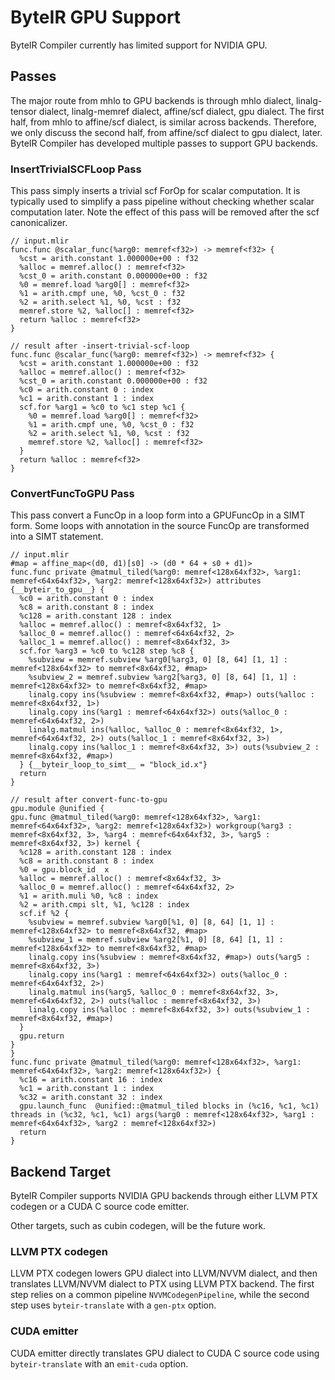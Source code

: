 # ByteIR GPU Support

ByteIR Compiler currently has limited support for NVIDIA GPU.

## Passes

The major route from mhlo to GPU backends is through mhlo dialect, linalg-tensor dialect, linalg-memref dialect, affine/scf dialect, gpu dialect. 
The first half, from mhlo to affine/scf dialect, is similar across backends. 
Therefore, we only discuss the second half, from affine/scf dialect to gpu dialect, later.
ByteIR Compiler has developed multiple passes to support GPU backends. 

### InsertTrivialSCFLoop Pass

This pass simply inserts a trivial scf ForOp for scalar computation.
It is typically used to simplify a pass pipeline without checking whether scalar computation later. 
Note the effect of this pass will be removed after the scf canonicalizer.  

```
// input.mlir
func.func @scalar_func(%arg0: memref<f32>) -> memref<f32> {
  %cst = arith.constant 1.000000e+00 : f32
  %alloc = memref.alloc() : memref<f32>
  %cst_0 = arith.constant 0.000000e+00 : f32
  %0 = memref.load %arg0[] : memref<f32>
  %1 = arith.cmpf une, %0, %cst_0 : f32
  %2 = arith.select %1, %0, %cst : f32
  memref.store %2, %alloc[] : memref<f32>
  return %alloc : memref<f32>
}

// result after -insert-trivial-scf-loop
func.func @scalar_func(%arg0: memref<f32>) -> memref<f32> {
  %cst = arith.constant 1.000000e+00 : f32
  %alloc = memref.alloc() : memref<f32>
  %cst_0 = arith.constant 0.000000e+00 : f32
  %c0 = arith.constant 0 : index
  %c1 = arith.constant 1 : index
  scf.for %arg1 = %c0 to %c1 step %c1 {
    %0 = memref.load %arg0[] : memref<f32>
    %1 = arith.cmpf une, %0, %cst_0 : f32
    %2 = arith.select %1, %0, %cst : f32
    memref.store %2, %alloc[] : memref<f32>
  }
  return %alloc : memref<f32>
}

```

### ConvertFuncToGPU Pass
This pass convert a FuncOp in a loop form into a GPUFuncOp in a SIMT form. 
Some loops with annotation in the source FuncOp are transformed into a SIMT statement. 

```
// input.mlir
#map = affine_map<(d0, d1)[s0] -> (d0 * 64 + s0 + d1)>
func.func private @matmul_tiled(%arg0: memref<128x64xf32>, %arg1: memref<64x64xf32>, %arg2: memref<128x64xf32>) attributes {__byteir_to_gpu__} {
  %c0 = arith.constant 0 : index
  %c8 = arith.constant 8 : index
  %c128 = arith.constant 128 : index
  %alloc = memref.alloc() : memref<8x64xf32, 1>
  %alloc_0 = memref.alloc() : memref<64x64xf32, 2>
  %alloc_1 = memref.alloc() : memref<8x64xf32, 3>
  scf.for %arg3 = %c0 to %c128 step %c8 {
    %subview = memref.subview %arg0[%arg3, 0] [8, 64] [1, 1] : memref<128x64xf32> to memref<8x64xf32, #map>
    %subview_2 = memref.subview %arg2[%arg3, 0] [8, 64] [1, 1] : memref<128x64xf32> to memref<8x64xf32, #map>
    linalg.copy ins(%subview : memref<8x64xf32, #map>) outs(%alloc : memref<8x64xf32, 1>)
    linalg.copy ins(%arg1 : memref<64x64xf32>) outs(%alloc_0 : memref<64x64xf32, 2>)
    linalg.matmul ins(%alloc, %alloc_0 : memref<8x64xf32, 1>, memref<64x64xf32, 2>) outs(%alloc_1 : memref<8x64xf32, 3>)
    linalg.copy ins(%alloc_1 : memref<8x64xf32, 3>) outs(%subview_2 : memref<8x64xf32, #map>)
  } {__byteir_loop_to_simt__ = "block_id.x"}
  return
}

// result after convert-func-to-gpu
gpu.module @unified {
gpu.func @matmul_tiled(%arg0: memref<128x64xf32>, %arg1: memref<64x64xf32>, %arg2: memref<128x64xf32>) workgroup(%arg3 : memref<8x64xf32, 3>, %arg4 : memref<64x64xf32, 3>, %arg5 : memref<8x64xf32, 3>) kernel {
  %c128 = arith.constant 128 : index
  %c8 = arith.constant 8 : index
  %0 = gpu.block_id  x
  %alloc = memref.alloc() : memref<8x64xf32, 3>
  %alloc_0 = memref.alloc() : memref<64x64xf32, 2>
  %1 = arith.muli %0, %c8 : index
  %2 = arith.cmpi slt, %1, %c128 : index
  scf.if %2 {
    %subview = memref.subview %arg0[%1, 0] [8, 64] [1, 1] : memref<128x64xf32> to memref<8x64xf32, #map>
    %subview_1 = memref.subview %arg2[%1, 0] [8, 64] [1, 1] : memref<128x64xf32> to memref<8x64xf32, #map>
    linalg.copy ins(%subview : memref<8x64xf32, #map>) outs(%arg5 : memref<8x64xf32, 3>)
    linalg.copy ins(%arg1 : memref<64x64xf32>) outs(%alloc_0 : memref<64x64xf32, 2>)
    linalg.matmul ins(%arg5, %alloc_0 : memref<8x64xf32, 3>, memref<64x64xf32, 2>) outs(%alloc : memref<8x64xf32, 3>)
    linalg.copy ins(%alloc : memref<8x64xf32, 3>) outs(%subview_1 : memref<8x64xf32, #map>)
  }
  gpu.return
}
}
func.func private @matmul_tiled(%arg0: memref<128x64xf32>, %arg1: memref<64x64xf32>, %arg2: memref<128x64xf32>) {
  %c16 = arith.constant 16 : index
  %c1 = arith.constant 1 : index
  %c32 = arith.constant 32 : index
  gpu.launch_func  @unified::@matmul_tiled blocks in (%c16, %c1, %c1) threads in (%c32, %c1, %c1) args(%arg0 : memref<128x64xf32>, %arg1 : memref<64x64xf32>, %arg2 : memref<128x64xf32>)
  return
}
```

## Backend Target

ByteIR Compiler supports NVIDIA GPU backends through either LLVM PTX codegen or a CUDA C source code emitter. 

Other targets, such as cubin codegen, will be the future work. 

### LLVM PTX codegen

LLVM PTX codegen lowers GPU dialect into LLVM/NVVM dialect, and then translates LLVM/NVVM dialect to PTX using LLVM PTX backend. 
The first step relies on a common pipeline `NVVMCodegenPipeline`, while the second step uses `byteir-translate` with a `gen-ptx` option.

### CUDA emitter

CUDA emitter directly translates GPU dialect to CUDA C source code using `byteir-translate` with an `emit-cuda` option.

